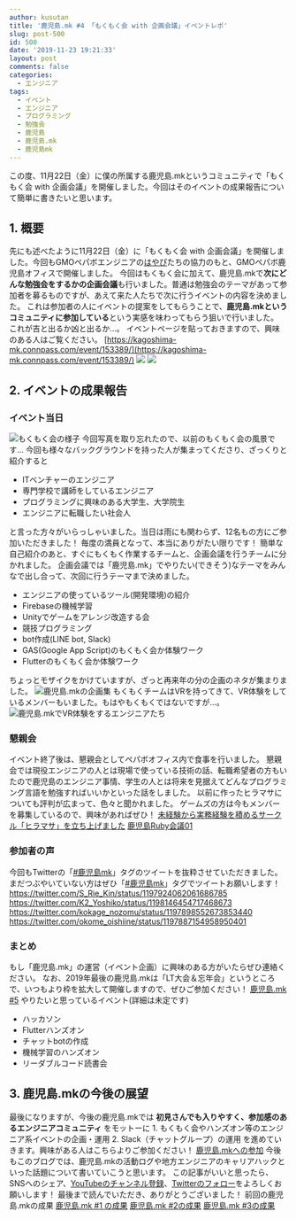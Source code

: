 ```yaml
---
author: kusutan
title: '鹿児島.mk #4 「もくもく会 with 企画会議」イベントレポ'
slug: post-500
id: 500
date: '2019-11-23 19:21:33'
layout: post
comments: false
categories:
  - エンジニア
tags:
  - イベント
  - エンジニア
  - プログラミング
  - 勉強会
  - 鹿児島
  - 鹿児島.mk
  - 鹿児島mk
---
```


この度、11月22日（金）に僕の所属する<span class="pinkline">鹿児島.mk</span>というコミュニティで<span class="pinkline">「もくもく会 with 企画会議」</span>を開催しました。今回はそのイベントの成果報告について簡単に書きたいと思います。

## 1\. 概要

先にも述べたように11月22日（金）に「もくもく会 with 企画会議」を開催しました。今回もGMOペパボエンジニアの[はやぴ](https://twitter.com/hayapi_ppb)たちの協力のもと、GMOペパボ鹿児島オフィスで開催しました。 今回はもくもく会に加えて、鹿児島.mkで<span class="pinkline" style="font-weight: bold;">次にどんな勉強会をするかの企画会議</span>も行いました。普通は勉強会のテーマがあって参加者を募るものですが、あえて来た人たちで次に行うイベントの内容を決めました。 これは参加者の人にイベントの提案をしてもらうことで、<span class="pinkline" style="font-weight: bold;">鹿児島.mkというコミュニティに参加している</span>という実感を味わってもらう狙いで行いました。 これが吉と出るか凶と出るか…。 イベントページを貼っておきますので、興味のある人はご覧ください。 [https://kagoshima-mk.connpass.com/event/153389/](https://kagoshima-mk.connpass.com/event/153389/) [![](https://www27.a8.net/svt/bgt?aid=190921185611&wid=001&eno=01&mid=s00000000404022006000&mc=1)](https://px.a8.net/svt/ejp?a8mat=35O3Q9+A3RVEA+348+3N0NDT) ![](https://www19.a8.net/0.gif?a8mat=35O3Q9+A3RVEA+348+3N0NDT)

## 2\. イベントの成果報告

### イベント当日

![もくもく会の様子](https://kusutan.com/wp-content/uploads/2019/07/4206ef9f-20190712_192534-1024x768.jpg) 今回写真を取り忘れたので、以前のもくもく会の風景です… 今回も様々なバックグラウンドを持った人が集まってくださり、ざっくりと紹介すると

<div class="background-filter">

*   ITベンチャーのエンジニア
*   専門学校で講師をしているエンジニア
*   プログラミングに興味のある大学生、大学院生
*   エンジニアに転職したい社会人

</div>

と言った方々がいらっしゃいました。当日は雨にも関わらず、12名もの方にご参加いただきました！ 毎度の満員となって、本当にありがたい限りです！ 簡単な自己紹介のあと、すぐにもくもく作業するチームと、企画会議を行うチームに分かれました。 企画会議では「鹿児島.mk」でやりたい(できそう)なテーマをみんなで出し合って、次回に行うテーマまで決めました。

<div class="background-filter">

*   エンジニアの使っているツール(開発環境)の紹介
*   Firebaseの機械学習
*   Unityでゲームをアレンジ改造する会
*   競技プログラミング
*   bot作成(LINE bot, Slack)
*   GAS(Google App Script)のもくもく会か体験ワーク
*   Flutterのもくもく会か体験ワーク

</div>

ちょっとモザイクをかけていますが、ざっと再来年の分の企画のネタが集まりました。 ![鹿児島.mkの企画集](https://kusutan.com/wp-content/uploads/2019/11/f89f733f-gxtazurkvllzic81574503775_1574503789.jpg) もくもくチームは<span class="pinkline">VRを持ってきて、VR体験</span>をしているメンバーもいました。もはやもくもくではないですが…。 ![鹿児島.mkでVR体験をするエンジニアたち](https://kusutan.com/wp-content/uploads/2019/11/033964ee-ej-ersouwae5ga--768x1024.jpeg)

### 懇親会

イベント終了後は、懇親会としてペパボオフィス内で食事を行いました。 懇親会では現役エンジニアの人とは現場で使っている技術の話、転職希望者の方もいたので鹿児島のエンジニア事情、学生の人とは将来を見据えてどんなプログラミング言語を勉強すればいいかといった話をしました。 以前に作ったヒラマサについても評判が広まって、色々と聞かれました。 ゲームズの方は今もメンバーを募集しているので、興味があればぜひ！ [未経験から実務経験を積めるサークル「ヒラマサ」を立ち上げました](https://kusutan.com/hiramasa/344/) [鹿児島Ruby会議01](https://k-ruby.github.io/kagoshima-rubykaigi01/)

### 参加者の声

今回もTwitterの「[#鹿児島mk](https://twitter.com/search?q=%23鹿児島mk)」タグのツイートを抜粋させていただきました。まだつぶやいていない方はぜひ「[#鹿児島mk](https://twitter.com/search?q=%23鹿児島mk)」タグでツイートお願いします！ https://twitter.com/S_Rie_Kin/status/1197924062061686785 https://twitter.com/K2_Yoshiko/status/1198146454717468673 https://twitter.com/kokage_nozomu/status/1197898552673853440 https://twitter.com/okome_oishiine/status/1197887154958950401

### まとめ

もし「鹿児島.mk」の運営（イベント企画）に興味のある方がいたらぜひ連絡ください。 なお、2019年最後の鹿児島.mkは「LT大会＆忘年会」というところで、いつもより枠を拡大して開催しますので、ぜひご参加ください！ [鹿児島.mk #5](https://kagoshima-mk.connpass.com/event/157114/) やりたいと思っているイベント(詳細は未定です)

<div class="background-filter">

*   ハッカソン
*   Flutterハンズオン
*   チャットbotの作成
*   機械学習のハンズオン
*   リーダブルコード読書会

</div>

## 3\. 鹿児島.mkの今後の展望

最後になりますが、今後の鹿児島.mkでは <span class="pinkline" style="font-weight: bold;">初見さんでも入りやすく、参加感のあるエンジニアコミュニティ</span> をモットーに 1\. もくもく会やハンズオン等のエンジニア系イベントの企画・運用 2\. Slack（チャットグループ）の運用 を進めていきます。興味がある人はこちらよりご参加ください！ [鹿児島.mkへの参加](https://join.slack.com/t/kagoshima-mk/shared_invite/enQtNzMxNzc3NTQ4NDM5LTI4NGU3NjQzYjZjNjI3MDU3MWU2YmMxNGJjNzU0N2NkOTg3MGJhZGZjZDUwYTkzMGRmMGQ1ZDNiNTVlYmNmNTQ) 今後もこのブログでは、鹿児島.mkの活動ログや地方エンジニアのキャリアハックといった話題について書いていこうと思います。 この記事がいいと思ったら、SNSへのシェア、[YouTubeのチャンネル登録](https://www.youtube.com/channel/UCuYiSs3MVn3BWtHPsGQ8vIA?sub_confirmation=1)、[Twitterのフォロー](https://twitter.com/kusutann)をよろしくお願いします！ 最後まで読んでいただき、ありがとうございました！ 前回の鹿児島.mkの成果 [鹿児島.mk #1 の成果](https://kusutan.com/engineer/158/) [鹿児島.mk #2の成果](https://kusutan.com/engineer/357/) [鹿児島.mk #3の成果](https://kusutan.com/engineer/447/)